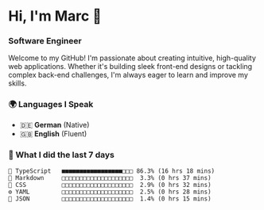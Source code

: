 # Hi, I'm Marc 👋 
### Software Engineer

Welcome to my GitHub! I'm passionate about creating intuitive, high-quality web applications. Whether it's building sleek front-end designs or tackling complex back-end challenges, I'm always eager to learn and improve my skills.  

### 🌍 Languages I Speak  
- 🇩🇪 **German** (Native)  
- 🇬🇧 **English** (Fluent)

### 🤯 What I did the last 7 days

```
🔷 TypeScript   ■■■■■■■■■■■■■■■■■□□□ 86.3% (16 hrs 18 mins)
📝 Markdown     □□□□□□□□□□□□□□□□□□□□  3.3% (0 hrs 37 mins)
🎨 CSS          □□□□□□□□□□□□□□□□□□□□  2.9% (0 hrs 32 mins)
⚙️ YAML         □□□□□□□□□□□□□□□□□□□□  2.5% (0 hrs 28 mins)
📄 JSON         □□□□□□□□□□□□□□□□□□□□  1.4% (0 hrs 15 mins)
```